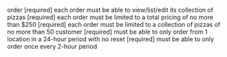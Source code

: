 order
[required] each order must be able to view/list/edit its collection of pizzas
[required] each order must be limited to a total pricing of no more than $250
[required] each order must be limited to a collection of pizzas of no more than 50
customer
[required] must be able to only order from 1 location in a 24-hour period with no reset
[required] must be able to only order once every 2-hour period